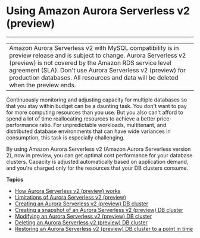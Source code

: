 # Using Amazon Aurora Serverless v2 \(preview\)<a name="aurora-serverless-2"></a>


****  

|  | 
| --- |
| Amazon Aurora Serverless v2 with MySQL compatibility is in preview release and is subject to change\. Aurora Serverless v2 \(preview\) is not covered by the Amazon RDS service level agreement \(SLA\)\. Don't use Aurora Serverless v2 \(preview\) for production databases\. All resources and data will be deleted when the preview ends\.  | 

 Continuously monitoring and adjusting capacity for multiple databases so that you stay within budget can be a daunting task\. You don't want to pay for more computing resources than you use\. But you also can't afford to spend a lot of time reallocating resources to achieve a better price\-performance ratio\. For unpredictable workloads, multitenant, and distributed database environments that can have wide variances in consumption, this task is especially challenging\. 

 By using Amazon Aurora Serverless v2 \(Amazon Aurora Serverless version 2\), now in preview, you can get optimal cost performance for your database clusters\. Capacity is adjusted automatically based on application demand, and you're charged only for the resources that your DB clusters consume\. 

**Topics**
+ [How Aurora Serverless v2 \(preview\) works](aurora-serverless-2.how-it-works.md)
+ [Limitations of Aurora Serverless v2 \(preview\)](aurora-serverless-2.limitations.md)
+ [Creating an Aurora Serverless v2 \(preview\) DB cluster](aurora-serverless-2.create.md)
+ [Creating a snapshot of an Aurora Serverless v2 \(preview\) DB cluster](aurora-serverless-2.create.snapshot.md)
+ [Modifying an Aurora Serverless v2 \(preview\) DB cluster](aurora-serverless-2.modify-db-cluster.md)
+ [Deleting an Aurora Serverless v2 \(preview\) DB cluster](aurora-serverless-2.delete.md)
+ [Restoring an Aurora Serverless v2 \(preview\) DB cluster to a point in time](aurora-serverless-2.restore.md)